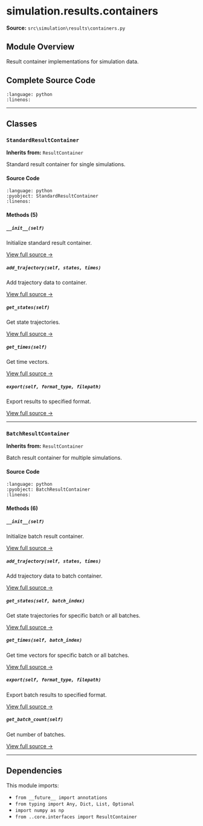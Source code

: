 # simulation.results.containers

**Source:** `src\simulation\results\containers.py`

## Module Overview

Result container implementations for simulation data.

## Complete Source Code

```{literalinclude} ../../../src/simulation/results/containers.py
:language: python
:linenos:
```

---

## Classes

### `StandardResultContainer`

**Inherits from:** `ResultContainer`

Standard result container for single simulations.

#### Source Code

```{literalinclude} ../../../src/simulation/results/containers.py
:language: python
:pyobject: StandardResultContainer
:linenos:
```

#### Methods (5)

##### `__init__(self)`

Initialize standard result container.

[View full source →](#method-standardresultcontainer-__init__)

##### `add_trajectory(self, states, times)`

Add trajectory data to container.

[View full source →](#method-standardresultcontainer-add_trajectory)

##### `get_states(self)`

Get state trajectories.

[View full source →](#method-standardresultcontainer-get_states)

##### `get_times(self)`

Get time vectors.

[View full source →](#method-standardresultcontainer-get_times)

##### `export(self, format_type, filepath)`

Export results to specified format.

[View full source →](#method-standardresultcontainer-export)

---

### `BatchResultContainer`

**Inherits from:** `ResultContainer`

Batch result container for multiple simulations.

#### Source Code

```{literalinclude} ../../../src/simulation/results/containers.py
:language: python
:pyobject: BatchResultContainer
:linenos:
```

#### Methods (6)

##### `__init__(self)`

Initialize batch result container.

[View full source →](#method-batchresultcontainer-__init__)

##### `add_trajectory(self, states, times)`

Add trajectory data to batch container.

[View full source →](#method-batchresultcontainer-add_trajectory)

##### `get_states(self, batch_index)`

Get state trajectories for specific batch or all batches.

[View full source →](#method-batchresultcontainer-get_states)

##### `get_times(self, batch_index)`

Get time vectors for specific batch or all batches.

[View full source →](#method-batchresultcontainer-get_times)

##### `export(self, format_type, filepath)`

Export batch results to specified format.

[View full source →](#method-batchresultcontainer-export)

##### `get_batch_count(self)`

Get number of batches.

[View full source →](#method-batchresultcontainer-get_batch_count)

---

## Dependencies

This module imports:

- `from __future__ import annotations`
- `from typing import Any, Dict, List, Optional`
- `import numpy as np`
- `from ..core.interfaces import ResultContainer`
